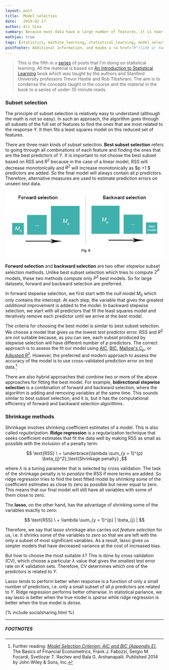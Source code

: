 ```yaml
---
layout: post
title:  Model selection
date:   2019-02-17
author: Ali Sina
summary: Because most data have a large number of features, it is nearly impossible to manually select features that are statistically significant in a prediction problem. "Model selection and regularization" are efficient alternatives to Ordinary Least Squares fitting that automatically select features to find the best-fitting linear model.
mathjax: true
tags: [statistics, machine_learning, statistical_learning, model_selection, regularization, shrinkage, lasso, ridge, subsets, subset_selection]
postFooter: Additional information, and maybe a <a href="#">link or two</a>.
---
```


> This is the fifth in a [series](https://alisiina.github.io/2019/01/28/statistical-learning-series.html) of posts that I'm doing on statistical learning. All the material is based on [An Introduction to Statistical Learning](http://www-bcf.usc.edu/~gareth/ISL/) book which was taught by the authors and Stanford University professors Trevor Hastie and Rob Tibshirani. The aim is to condense the concepts taught in the course and the material in the book to a series of under-10-minute reads.

### Subset selection

The principle of subset selection is relatively easy to understand (although the math is not so easy). In such an approach, the algorithm goes through all subsets of the full set of features to find the ones that are most related to the response $Y$. It then fits a least squares model on this reduced set of features.

There are three main kinds of subset selection. **Best subset selection** refers to going through all combinations of each feature and finding the ones that are the best predictors of $Y$. It is important to not choose the best subset based on RSS and $R^2$ because in the case of a linear model, RSS will decrease monotonically and $R^2$ will increase monotonically as $p +1 $ predictors are added. So the final model will always contain all $p$ predictors. Therefore, alternative measures are used to estimate prediction errors on unseen test data.

![fig8](/images/stat-learning-series/fig8.png)

**Forward selection** and **backward selection** are two other *stepwise* subset selection methods. Unlike best subset selection which tries to compute $2^P$ models, these two methods compute only $P^2$ best models. So for large datasets, forward and backward selection are preferred.

In forward stepwise selection, we first start with the *null* model $M_0$ which only contains the intercept. At each step, the variable that gives the greatest *additional* improvement is added to the model. In backward stepwise selection, we start with all predictors that fit the least squares model and iteratively remove each predictor until we arrive at the best model.

The criteria for choosing the best model is similar to best subset selection. We choose a model that gives us the lowest *test* predictor error. RSS and $R^2$ are not suitable because, as you can see, each subset produced by stepwise selection will have different number of $p$ predictors. The correct approach is to assess the fit our model using [AIC](https://www.brianomeara.info/tutorials/aic/), [BIC](https://prateekvjoshi.com/2015/06/21/what-is-bayesian-information-criterion/), [Mallow's $C_p$](https://en.wikipedia.org/wiki/Mallows%27s_Cp), or [Adjusted $R^2$](https://prateekvjoshi.com/2015/06/21/what-is-bayesian-information-criterion/). However, the preferred and modern approach to assess the accuracy of the model is to use cross-validated prediction error on test data.[^1]

There are also hybrid approaches that combine two or more of the above approaches for fitting the best model. For example, **bidirectional stepwise selection** is a combination of forward and backward selection, where the algorithm is adding and removing variables at the same time. This sounds similar to best subset selection, and it is, but it has the computational efficiency of forward and backward selection algorithms.

### Shrinkage methods

Shrinkage involves shrinking coefficient estimates of a model. This is also called *regularization*. **Ridge regression** is a regularization technique that seeks coefficient estimates that fit the data well by making RSS as small as possible with the inclusion of a penalty term:

$$ \text{RSS} \ + \underbrace{\lambda \sum_{y = 1}^{p} \beta_{j}^2}_\text{Shrinkage penalty} ,$$

where $\lambda$ is a tuning parameter that is selected by cross validation. The task of the shrinkage penalty is to *penalize* the RSS if more terms are added. So ridge regression tries to find the best fitted model by *shrinking* some of the coefficient estimates as close to zero as possible but never equal to zero. This means that our final model will still have all variables with some of them close to zero.

The **lasso**, on the other hand, has the advantage of shrinking some of the variables exactly to zero:

$$ \text{RSS} \ + \lambda \sum_{y = 1}^{p} | \beta_{j} | $$

Therefore, we say that lasso shrinkage also carries out *feature selection* for us, i.e. it shrinks some of the variables to zero so that we are left with the only a subset of most significant variables. As a result, lasso gives us simpler models that have decreased variance at the cost of increased bias.

But how to choose the most suitable $\lambda$? This is done by cross validation (CV), which choose a particular $\lambda$ value that gives the smallest test error rate on $K$ validation sets. Therefore, CV determines which one of the predictors is related to $Y$.

Lasso tends to perform better when response is a function of only a small number of predictors, i.e. only a small subset of all $p$ predictors are related to $Y$. Ridge regression performs better otherwise. In statistical parlance, we say lasso is better when the true model is *sparse* while ridge regression is better when the true model is *dense.*


{% include socialsharing.html %}

* * *
##### FOOTNOTES

[^1]: Further reading: [*Model Selection Criterion: AIC and BIC (Appendix E)*](https://onlinelibrary.wiley.com/doi/pdf/10.1002/9781118856406.app5), The Basics of Financial Econometrics, Frank J. Fabozzi, Sergio M. Focardi, Svetlozar T. Rachev and Bala G. Arshanapalli. Published 2014 by John Wiley & Sons, Inc.
